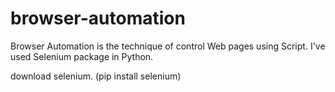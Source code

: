# browser-automation
Browser Automation is the technique of control Web pages using Script. I've used Selenium package in Python.


download selenium. (pip install selenium)
